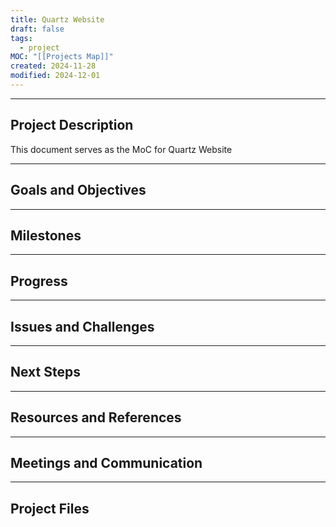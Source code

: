 ```yaml
---
title: Quartz Website
draft: false
tags:
  - project
MOC: "[[Projects Map]]"
created: 2024-11-28
modified: 2024-12-01
---
```



---
## Project Description
This document serves as the MoC for Quartz Website

---
## Goals and Objectives


---
## Milestones


---
## Progress


---
## Issues and Challenges


---
## Next Steps


---
## Resources and References


---
## Meetings and Communication


---
## Project Files
 